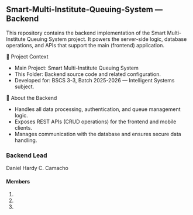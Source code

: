 ## Smart-Multi-Institute-Queuing-System — Backend

This repository contains the backend implementation of the Smart Multi-Institute Queuing System project.
It powers the server-side logic, database operations, and APIs that support the main (frontend) application.

📂 Project Context

- Main Project: Smart Multi-Institute Queuing System
- This Folder: Backend source code and related configuration.
- Developed for: BSCS 3-3, Batch 2025-2026 — Intelligent Systems subject.

📝 About the Backend

- Handles all data processing, authentication, and queue management logic.
- Exposes REST APIs (CRUD operations) for the frontend and mobile clients.
- Manages communication with the database and ensures secure data handling.

### Backend Lead
Daniel Hardy C. Camacho
#### Members
1.
2. 
3.
